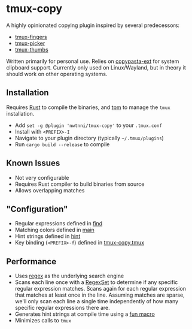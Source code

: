 # tmux-copy

A highly opinionated copying plugin inspired by several predecessors:

- [tmux-fingers][tf]
- [tmux-picker][tp]
- [tmux-thumbs][tt]

Written primarily for personal use. Relies on [copypasta-ext][cb] for
system clipboard support. Currently only used on Linux/Wayland, but
in theory it should work on other operating systems.

## Installation

Requires [Rust][rust] to compile the binaries, and [tpm][tpm] to manage the `tmux` installation.

- Add `set -g @plugin 'nwtnni/tmux-copy'` to your `.tmux.conf`
- Install with `<PREFIX>-I`
- Navigate to your plugin directory (typically `~/.tmux/plugins`)
- Run `cargo build --release` to compile

## Known Issues

- Not very configurable
- Requires Rust compiler to build binaries from source
- Allows overlapping matches

## "Configuration"

- Regular expressions defined in [find][find]
- Matching colors defined in [main][main]
- Hint strings defined in [hint][hint]
- Key binding (`<PREFIX>-f`) defined in [tmux-copy.tmux][tc]

## Performance

- Uses [regex][re] as the underlying search engine
- Scans each line once with a [RegexSet][rs] to determine if any specific
  regular expression matches. Scans again for each regular expression that
  matches at least once in the line. Assuming matches are sparse, we'll
  only scan each line a single time independently of how many specific
  regular expressions there are.
- Generates hint strings at compile time using a [fun macro][ct]
- Minimizes calls to `tmux`

[ct]: https://github.com/nwtnni/tmux-copy/blob/8fd1d3340f4628b45cf8998141db9bce69f9e715/src/util.rs#L1-L11
[tf]: https://github.com/Morantron/tmux-fingers
[tp]: https://github.com/pawel-wiejacha/tmux-picker
[tt]: https://github.com/fcsonline/tmux-thumbs
[tc]: https://github.com/nwtnni/tmux-copy/blob/master/tmux-copy.tmux
[cb]: https://crates.io/crates/copypasta-ext
[re]: https://docs.rs/regex/1.3.1/regex/
[rs]: https://docs.rs/regex/1.3.1/regex/struct.RegexSet.html
[tpm]: https://github.com/tmux-plugins/tpm
[boot]: https://github.com/nwtnni/tmux-copy/blob/master/src/boot.rs
[find]: https://github.com/nwtnni/tmux-copy/blob/master/src/find.rs
[hint]: https://github.com/nwtnni/tmux-copy/blob/master/src/hint.rs
[main]: https://github.com/nwtnni/tmux-copy/blob/master/src/main.rs
[rust]: https://rustup.rs/
